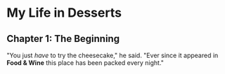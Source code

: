 # My Life in Desserts

## Chapter 1: The Beginning

"You just *have* to try the cheesecake," he said. "Ever since it appeared in **Food & Wine** this place has been packed every night."
